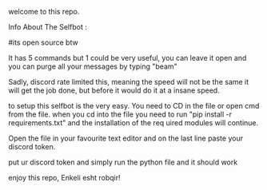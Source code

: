 welcome to this repo.


Info About The Selfbot :

#its open source btw


It has 5 commands but 1 could be very useful, you can leave it open and
you can purge all your messages by typing "beam"

Sadly, discord rate limited this, meaning the speed will not be the same
it will get the job done, but before it would do it at a insane speed.


to setup this selfbot is the very easy. You need to CD in the file or 
open cmd from the file. when you cd into the file  you need to
run "pip install -r requirements.txt" and the installation of the req
uired modules will continue.

Open the file in your favourite text editor and on the last line paste
your discord token.

put ur discord token and simply run the python file and it should work

enjoy this repo, Enkeli esht robqir!